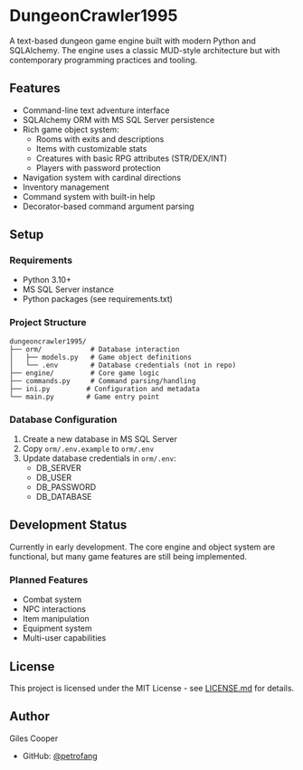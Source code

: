 # DungeonCrawler1995

A text-based dungeon game engine built with modern Python and SQLAlchemy. The engine uses a classic MUD-style architecture but with contemporary programming practices and tooling.

## Features

- Command-line text adventure interface
- SQLAlchemy ORM with MS SQL Server persistence
- Rich game object system:
  - Rooms with exits and descriptions
  - Items with customizable stats
  - Creatures with basic RPG attributes (STR/DEX/INT)
  - Players with password protection
- Navigation system with cardinal directions
- Inventory management
- Command system with built-in help
- Decorator-based command argument parsing

## Setup

### Requirements
- Python 3.10+
- MS SQL Server instance
- Python packages (see requirements.txt)

### Project Structure
```
dungeoncrawler1995/
├── orm/            # Database interaction
│   ├── models.py   # Game object definitions
│   └── .env        # Database credentials (not in repo)
├── engine/         # Core game logic
├── commands.py     # Command parsing/handling
├── ini.py         # Configuration and metadata
└── main.py        # Game entry point
```

### Database Configuration
1. Create a new database in MS SQL Server
2. Copy `orm/.env.example` to `orm/.env`
3. Update database credentials in `orm/.env`:
   - DB_SERVER
   - DB_USER
   - DB_PASSWORD
   - DB_DATABASE

## Development Status

Currently in early development. The core engine and object system are functional, but many game features are still being implemented.

### Planned Features
- Combat system
- NPC interactions
- Item manipulation
- Equipment system
- Multi-user capabilities

## License

This project is licensed under the MIT License - see [LICENSE.md](LICENSE.md) for details.

## Author

Giles Cooper
- GitHub: [@petrofang](https://github.com/petrofang)
